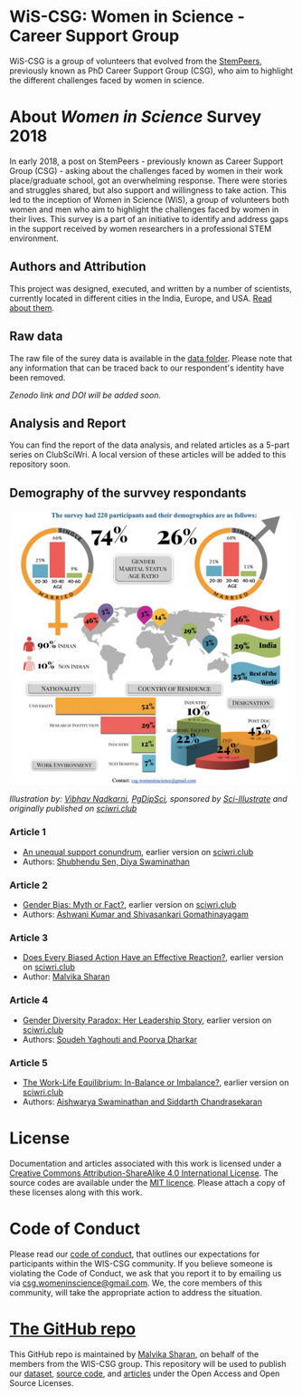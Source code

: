 # WiS-CSG: Women in Science - Career Support Group

WiS-CSG is a group of volunteers that evolved from the [StemPeers](http://www.stempeers.org/), previously known as PhD Career Support Group (CSG), who aim to highlight the different challenges faced by women in science. 

# About *Women in Science* Survey 2018

In early 2018, a post on StemPeers - previously known as Career Support Group (CSG) - asking about the challenges faced by women in their work place/graduate school, got an overwhelming response. There were stories and struggles shared, but also support and willingness to take action. This led to the inception of Women in Science (WiS), a group of volunteers both women and men who aim to highlight the challenges faced by women in their lives. This survey is a part of an initiative to identify and address gaps in the support received by women researchers in a professional STEM environment. 

## Authors and Attribution

This project was designed, executed, and written by a number of scientists, 
currently located in different cities in the India, Europe, and USA. 
[Read about them](./authors_contributors.md).

## Raw data

The raw file of the surey data is available in the [data folder](https://github.com/csgsciencesurvey/WISCSG2018/tree/master/data). 
Please note that any information that can be traced back to our respondent's identity have been removed.

*Zenodo link and DOI will be added soon.*

## Analysis and Report

You can find the report of the data analysis, and related articles as a 5-part series on ClubSciWri. A local version of these articles will be added to this repository soon.

## Demography of the survvey respondants

![](https://github.com/csgsciencesurvey/WISCSG2018/blob/master/images/overview.jpeg?raw=true)

*Illustration by: [Vibhav Nadkarni](https://www.linkedin.com/in/vibhavnadkarni/), [PgDipSci](https://www.linkedin.com/in/vibhavnadkarni/), sponsored by [Sci-Illustrate](https://www.sci-illustrate.com/) and originally published on [sciwri.club](https://www.sciwri.club/?s=CGS-WiS_Team)*

### Article 1

- [An unequal support conundrum](part-1-An-unequal-support-conundrum.md), earlier version on [sciwri.club](https://www.sciwri.club/wp-content/uploads/2019/03/CGS-WiS_Team1_20190308-2.pdf)
- Authors: [Shubhendu Sen, Diya Swaminathan](./authors_contributors.md)

### Article 2

- [Gender Bias: Myth or Fact?](part-2-gender-bias-myth-or-fact.md), earlier version on [sciwri.club](https://www.sciwri.club/wp-content/uploads/2019/03/CGS-WiS_Team2_20190318-Final.pdf)
- Authors: [Ashwani Kumar and Shivasankari Gomathinayagam](./authors_contributors.md)

### Article 3

- [Does Every Biased Action Have an Effective Reaction?](part-3-biased-action-effective-reaction.md), earlier version on [sciwri.club](https://www.sciwri.club/wp-content/uploads/2019/03/CGS-WiS_Team3_20190325.pdf)
- Author: [Malvika Sharan](./authors_contributors.md)

### Article 4

- [Gender Diversity Paradox: Her Leadership Story](part-4-gender-diversity-paradox.md), earlier version on [sciwri.club](https://www.sciwri.club/wp-content/uploads/2019/04/CGS-WiS_Team4_20190409.pdf)
- Authors: [Soudeh Yaghouti and Poorva Dharkar](./authors_contributors.md)

### Article 5

- [The Work-Life Equilibrium: In-Balance or Imbalance?](part-5-the-work-life-equilibrium.md), earlier version on [sciwri.club](https://www.sciwri.club/wp-content/uploads/2019/04/CGS-WiS_Team5_20190422.pdf)
- Authors: [Aishwarya Swaminathan and Siddarth Chandrasekaran](./authors_contributors.md)

# License

Documentation and articles associated with this work is licensed under a
[Creative Commons Attribution-ShareAlike 4.0 International License](https://github.com/csgsciencesurvey/WISCSG2018/blob/master/CC-BY-SA-4.0).
The source codes are available under the [MIT licence](https://github.com/csgsciencesurvey/WISCSG2018/blob/master/code/LICENSE). 
Please attach a copy of these licenses along with this
work. 

# Code of Conduct

Please read our [code of conduct](./code-of-conduct.md), that outlines our expectations for participants within the WIS-CSG community. If you believe someone is violating the Code of Conduct, we ask that you report it to by emailing us via [csg.womeninscience@gmail.com](mailto:csg.womeninscience@gmail.com). We, the core members of this community, will take the appropriate action to address the situation.

# [The GitHub repo](https://github.com/csgsciencesurvey/WISCSG2018/)

This GitHub repo is maintained by [Malvika Sharan](http://about.me/malvikasharan), on behalf of the members from the WIS-CSG group. This repository will be used to publish our [dataset](https://github.com/csgsciencesurvey/WiS-CSG/tree/master/data), [source code](https://github.com/csgsciencesurvey/WiS-CSG/tree/master/code), and [articles](https://github.com/csgsciencesurvey/WiS-CSG/tree/master/posts) under the Open Access and Open Source Licenses.


